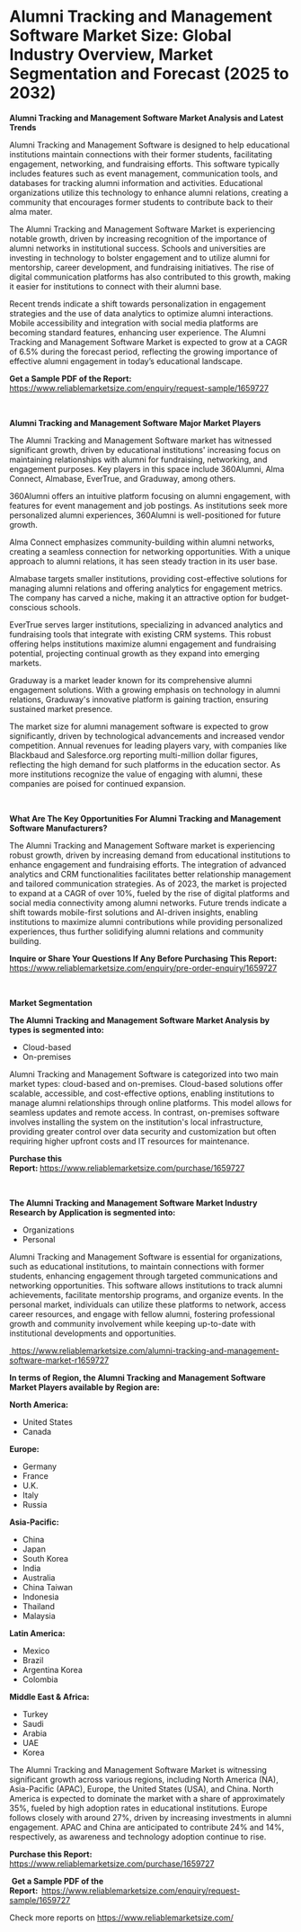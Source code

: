 <p><h1>Alumni Tracking and Management Software Market Size: Global Industry Overview, Market Segmentation and Forecast (2025 to 2032)</h1></p><p><strong>Alumni Tracking and Management Software Market Analysis and Latest Trends</strong></p>
<p><p>Alumni Tracking and Management Software is designed to help educational institutions maintain connections with their former students, facilitating engagement, networking, and fundraising efforts. This software typically includes features such as event management, communication tools, and databases for tracking alumni information and activities. Educational organizations utilize this technology to enhance alumni relations, creating a community that encourages former students to contribute back to their alma mater.</p><p>The Alumni Tracking and Management Software Market is experiencing notable growth, driven by increasing recognition of the importance of alumni networks in institutional success. Schools and universities are investing in technology to bolster engagement and to utilize alumni for mentorship, career development, and fundraising initiatives. The rise of digital communication platforms has also contributed to this growth, making it easier for institutions to connect with their alumni base.</p><p>Recent trends indicate a shift towards personalization in engagement strategies and the use of data analytics to optimize alumni interactions. Mobile accessibility and integration with social media platforms are becoming standard features, enhancing user experience. The Alumni Tracking and Management Software Market is expected to grow at a CAGR of 6.5% during the forecast period, reflecting the growing importance of effective alumni engagement in today’s educational landscape.</p></p>
<p><strong>Get a Sample PDF of the Report:&nbsp;</strong> <a href="https://www.reliablemarketsize.com/enquiry/request-sample/1659727?utm_campaign=3055&utm_medium=2&utm_source=Github&utm_content=ia&utm_term=23032025&utm_id=alumni-tracking-and-management-software">https://www.reliablemarketsize.com/enquiry/request-sample/1659727</a></p>
<p>&nbsp;</p>
<p><strong>Alumni Tracking and Management Software Major Market Players</strong></p>
<p><p>The Alumni Tracking and Management Software market has witnessed significant growth, driven by educational institutions' increasing focus on maintaining relationships with alumni for fundraising, networking, and engagement purposes. Key players in this space include 360Alumni, Alma Connect, Almabase, EverTrue, and Graduway, among others.</p><p>360Alumni offers an intuitive platform focusing on alumni engagement, with features for event management and job postings. As institutions seek more personalized alumni experiences, 360Alumni is well-positioned for future growth.</p><p>Alma Connect emphasizes community-building within alumni networks, creating a seamless connection for networking opportunities. With a unique approach to alumni relations, it has seen steady traction in its user base.</p><p>Almabase targets smaller institutions, providing cost-effective solutions for managing alumni relations and offering analytics for engagement metrics. The company has carved a niche, making it an attractive option for budget-conscious schools.</p><p>EverTrue serves larger institutions, specializing in advanced analytics and fundraising tools that integrate with existing CRM systems. This robust offering helps institutions maximize alumni engagement and fundraising potential, projecting continual growth as they expand into emerging markets.</p><p>Graduway is a market leader known for its comprehensive alumni engagement solutions. With a growing emphasis on technology in alumni relations, Graduway's innovative platform is gaining traction, ensuring sustained market presence.</p><p>The market size for alumni management software is expected to grow significantly, driven by technological advancements and increased vendor competition. Annual revenues for leading players vary, with companies like Blackbaud and Salesforce.org reporting multi-million dollar figures, reflecting the high demand for such platforms in the education sector. As more institutions recognize the value of engaging with alumni, these companies are poised for continued expansion.</p></p>
<p>&nbsp;</p>
<p><strong>What Are The Key Opportunities For Alumni Tracking and Management Software Manufacturers?</strong></p>
<p><p>The Alumni Tracking and Management Software market is experiencing robust growth, driven by increasing demand from educational institutions to enhance engagement and fundraising efforts. The integration of advanced analytics and CRM functionalities facilitates better relationship management and tailored communication strategies. As of 2023, the market is projected to expand at a CAGR of over 10%, fueled by the rise of digital platforms and social media connectivity among alumni networks. Future trends indicate a shift towards mobile-first solutions and AI-driven insights, enabling institutions to maximize alumni contributions while providing personalized experiences, thus further solidifying alumni relations and community building.</p></p>
<p><strong>Inquire or Share Your Questions If Any Before Purchasing This Report:</strong> <a href="https://www.reliablemarketsize.com/enquiry/pre-order-enquiry/1659727?utm_campaign=3055&utm_medium=2&utm_source=Github&utm_content=ia&utm_term=23032025&utm_id=alumni-tracking-and-management-software">https://www.reliablemarketsize.com/enquiry/pre-order-enquiry/1659727</a></p>
<p>&nbsp;</p>
<p><strong>Market Segmentation</strong></p>
<p><strong>The Alumni Tracking and Management Software Market Analysis by types is segmented into:</strong></p>
<p><ul><li>Cloud-based</li><li>On-premises</li></ul></p>
<p><p>Alumni Tracking and Management Software is categorized into two main market types: cloud-based and on-premises. Cloud-based solutions offer scalable, accessible, and cost-effective options, enabling institutions to manage alumni relationships through online platforms. This model allows for seamless updates and remote access. In contrast, on-premises software involves installing the system on the institution's local infrastructure, providing greater control over data security and customization but often requiring higher upfront costs and IT resources for maintenance.</p></p>
<p><strong>Purchase this Report:&nbsp;</strong><a href="https://www.reliablemarketsize.com/purchase/1659727?utm_campaign=3055&utm_medium=2&utm_source=Github&utm_content=ia&utm_term=23032025&utm_id=alumni-tracking-and-management-software">https://www.reliablemarketsize.com/purchase/1659727</a></p>
<p>&nbsp;</p>
<p><strong>The Alumni Tracking and Management Software Market Industry Research by Application is segmented into:</strong></p>
<p><ul><li>Organizations</li><li>Personal</li></ul></p>
<p><p>Alumni Tracking and Management Software is essential for organizations, such as educational institutions, to maintain connections with former students, enhancing engagement through targeted communications and networking opportunities. This software allows institutions to track alumni achievements, facilitate mentorship programs, and organize events. In the personal market, individuals can utilize these platforms to network, access career resources, and engage with fellow alumni, fostering professional growth and community involvement while keeping up-to-date with institutional developments and opportunities.</p></p>
<p><a href="https://www.reliablemarketsize.com/alumni-tracking-and-management-software-market-r1659727?utm_campaign=3055&utm_medium=2&utm_source=Github&utm_content=ia&utm_term=23032025&utm_id=alumni-tracking-and-management-software">&nbsp;https://www.reliablemarketsize.com/alumni-tracking-and-management-software-market-r1659727</a></p>
<p><strong>In terms of Region, the Alumni Tracking and Management Software Market Players available by Region are:</strong></p>
<p>
    <p> <strong> North America: </strong>
        <ul>
            <li>United States</li>
            <li>Canada</li>
        </ul>
        </p> 
    <p> <strong> Europe: </strong>
        <ul>
            <li>Germany</li>
            <li>France</li>
            <li>U.K.</li>
            <li>Italy</li>
            <li>Russia</li>
        </ul>
        </p> 
    <p> <strong> Asia-Pacific: </strong>
        <ul>
            <li>China</li>
            <li>Japan</li>
            <li>South Korea</li>
            <li>India</li>
            <li>Australia</li>
            <li>China Taiwan</li>
            <li>Indonesia</li>
            <li>Thailand</li>
            <li>Malaysia</li>
        </ul>
        </p> 
    <p> <strong> Latin America: </strong>
        <ul>
            <li>Mexico</li>
            <li>Brazil</li>
            <li>Argentina Korea</li>
            <li>Colombia</li>
        </ul>
        </p> 
    <p> <strong> Middle East & Africa: </strong>
        <ul>
            <li>Turkey</li>
            <li>Saudi</li>
            <li>Arabia</li>
            <li>UAE</li>
            <li>Korea</li>
        </ul>
    </p>
    </p>
<p><p>The Alumni Tracking and Management Software Market is witnessing significant growth across various regions, including North America (NA), Asia-Pacific (APAC), Europe, the United States (USA), and China. North America is expected to dominate the market with a share of approximately 35%, fueled by high adoption rates in educational institutions. Europe follows closely with around 27%, driven by increasing investments in alumni engagement. APAC and China are anticipated to contribute 24% and 14%, respectively, as awareness and technology adoption continue to rise.</p></p>
<p><strong>Purchase this Report: </strong><a href="https://www.reliablemarketsize.com/purchase/1659727?utm_campaign=3055&utm_medium=2&utm_source=Github&utm_content=ia&utm_term=23032025&utm_id=alumni-tracking-and-management-software">https://www.reliablemarketsize.com/purchase/1659727</a></p>
<p>&nbsp;<strong>Get a Sample PDF of the Report:&nbsp;&nbsp;</strong><a href="https://www.reliablemarketsize.com/enquiry/request-sample/1659727?utm_campaign=3055&utm_medium=2&utm_source=Github&utm_content=ia&utm_term=23032025&utm_id=alumni-tracking-and-management-software">https://www.reliablemarketsize.com/enquiry/request-sample/1659727</a></p>
<p><strong></strong></p>
<p>Check more reports on <a href="https://www.reliablemarketsize.com/?utm_campaign=3055&utm_medium=2&utm_source=Github&utm_content=ia&utm_term=23032025&utm_id=alumni-tracking-and-management-software">https://www.reliablemarketsize.com/</a></p>